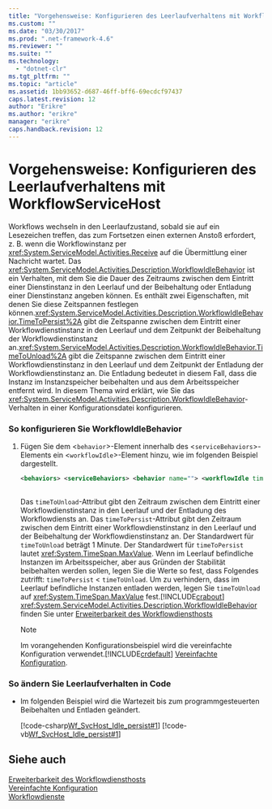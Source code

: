 ```yaml
---
title: "Vorgehensweise: Konfigurieren des Leerlaufverhaltens mit WorkflowServiceHost | Microsoft Docs"
ms.custom: ""
ms.date: "03/30/2017"
ms.prod: ".net-framework-4.6"
ms.reviewer: ""
ms.suite: ""
ms.technology: 
  - "dotnet-clr"
ms.tgt_pltfrm: ""
ms.topic: "article"
ms.assetid: 1bb93652-d687-46ff-bff6-69ecdcf97437
caps.latest.revision: 12
author: "Erikre"
ms.author: "erikre"
manager: "erikre"
caps.handback.revision: 12
---
```

# Vorgehensweise: Konfigurieren des Leerlaufverhaltens mit WorkflowServiceHost
Workflows wechseln in den Leerlaufzustand, sobald sie auf ein Lesezeichen treffen, das zum Fortsetzen einen externen Anstoß erfordert, z. B. wenn die Workflowinstanz per <xref:System.ServiceModel.Activities.Receive> auf die Übermittlung einer Nachricht wartet. Das <xref:System.ServiceModel.Activities.Description.WorkflowIdleBehavior> ist ein Verhalten, mit dem Sie die Dauer des Zeitraums zwischen dem Eintritt einer Dienstinstanz in den Leerlauf und der Beibehaltung oder Entladung einer Dienstinstanz angeben können. Es enthält zwei Eigenschaften, mit denen Sie diese Zeitspannen festlegen können.<xref:System.ServiceModel.Activities.Description.WorkflowIdleBehavior.TimeToPersist%2A> gibt die Zeitspanne zwischen dem Eintritt einer Workflowdienstinstanz in den Leerlauf und dem Zeitpunkt der Beibehaltung der Workflowdienstinstanz an.<xref:System.ServiceModel.Activities.Description.WorkflowIdleBehavior.TimeToUnload%2A> gibt die Zeitspanne zwischen dem Eintritt einer Workflowdienstinstanz in den Leerlauf und dem Zeitpunkt der Entladung der Workflowdienstinstanz an. Die Entladung bedeutet in diesem Fall, dass die Instanz im Instanzspeicher beibehalten und aus dem Arbeitsspeicher entfernt wird. In diesem Thema wird erklärt, wie Sie das <xref:System.ServiceModel.Activities.Description.WorkflowIdleBehavior>\-Verhalten in einer Konfigurationsdatei konfigurieren.  
  
### So konfigurieren Sie WorkflowIdleBehavior  
  
1.  Fügen Sie dem \<`behavior`\>\-Element innerhalb des \<`serviceBehaviors`\>\-Elements ein \<`workflowIdle`\>\-Element hinzu, wie im folgenden Beispiel dargestellt.  
  
    ```xml  
    <behaviors> <serviceBehaviors> <behavior name=""> <workflowIdle timeToUnload="0:05:0" timeToPersist="0:04:0"/> </behavior> </serviceBehaviors> </behaviors>  
  
    ```  
  
     Das `timeToUnload`\-Attribut gibt den Zeitraum zwischen dem Eintritt einer Workflowdienstinstanz in den Leerlauf und der Entladung des Workflowdiensts an. Das `timeToPersist`\-Attribut gibt den Zeitraum zwischen dem Eintritt einer Workflowdienstinstanz in den Leerlauf und der Beibehaltung der Workflowdienstinstanz an. Der Standardwert für `timeToUnload` beträgt 1 Minute. Der Standardwert für `timeToPersist` lautet <xref:System.TimeSpan.MaxValue>. Wenn im Leerlauf befindliche Instanzen im Arbeitsspeicher, aber aus Gründen der Stabilität beibehalten werden sollen, legen Sie die Werte so fest, dass Folgendes zutrifft: `timeToPersist` \< `timeToUnload`. Um zu verhindern, dass im Leerlauf befindliche Instanzen entladen werden, legen Sie `timeToUnload` auf <xref:System.TimeSpan.MaxValue> fest.[!INCLUDE[crabout](../../../../includes/crabout-md.md)] <xref:System.ServiceModel.Activities.Description.WorkflowIdleBehavior> finden Sie unter [Erweiterbarkeit des Workflowdiensthosts](../../../../docs/framework/wcf/feature-details/workflow-service-host-extensibility.md)  
  
    > [!NOTE]
    >  Im vorangehenden Konfigurationsbeispiel wird die vereinfachte Konfiguration verwendet.[!INCLUDE[crdefault](../../../../includes/crdefault-md.md)] [Vereinfachte Konfiguration](../../../../docs/framework/wcf/simplified-configuration.md).  
  
### So ändern Sie Leerlaufverhalten in Code  
  
-   Im folgenden Beispiel wird die Wartezeit bis zum programmgesteuerten Beibehalten und Entladen geändert.  
  
     [!code-csharp[Wf_SvcHost_Idle_persist#1](../../../../samples/snippets/csharp/VS_Snippets_CFX/wf_svchost_idle_persist/cs/source.cs#1)]
     [!code-vb[Wf_SvcHost_Idle_persist#1](../../../../samples/snippets/visualbasic/VS_Snippets_CFX/wf_svchost_idle_persist/vb/source.vb#1)]  
  
## Siehe auch  
 [Erweiterbarkeit des Workflowdiensthosts](../../../../docs/framework/wcf/feature-details/workflow-service-host-extensibility.md)   
 [Vereinfachte Konfiguration](../../../../docs/framework/wcf/simplified-configuration.md)   
 [Workflowdienste](../../../../docs/framework/wcf/feature-details/workflow-services.md)